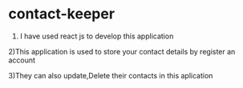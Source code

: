 # contact-keeper

1) I have used react js to develop this application

2)This application is used to store your contact details by register an account 

3)They can also update,Delete their contacts in this aplication
